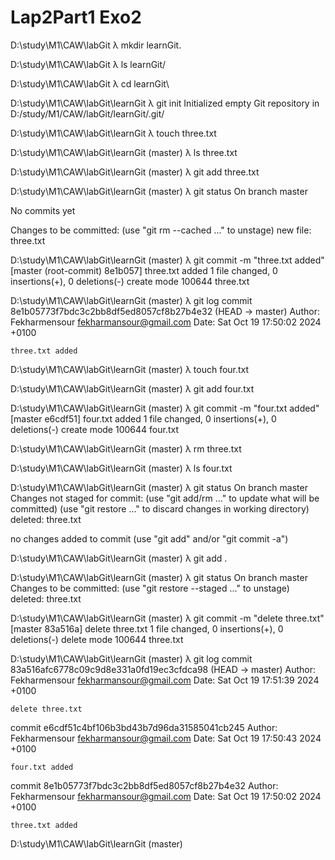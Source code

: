 # Lap2Part1 Exo2

D:\study\M1\CAW\labGit
λ mkdir  learnGit.

D:\study\M1\CAW\labGit
λ ls
learnGit/

D:\study\M1\CAW\labGit
λ cd learnGit\

D:\study\M1\CAW\labGit\learnGit
λ git init
Initialized empty Git repository in D:/study/M1/CAW/labGit/learnGit/.git/

D:\study\M1\CAW\labGit\learnGit
λ touch three.txt

D:\study\M1\CAW\labGit\learnGit (master)
λ ls
three.txt

D:\study\M1\CAW\labGit\learnGit (master)
λ git add three.txt

D:\study\M1\CAW\labGit\learnGit (master)
λ git status
On branch master

No commits yet

Changes to be committed:
  (use "git rm --cached <file>..." to unstage)
        new file:   three.txt


D:\study\M1\CAW\labGit\learnGit (master)
λ git commit -m "three.txt added"
[master (root-commit) 8e1b057] three.txt added
 1 file changed, 0 insertions(+), 0 deletions(-)
 create mode 100644 three.txt

D:\study\M1\CAW\labGit\learnGit (master)
λ git log
commit 8e1b05773f7bdc3c2bb8df5ed8057cf8b27b4e32 (HEAD -> master)
Author: Fekharmensour <fekharmansour@gmail.com>
Date:   Sat Oct 19 17:50:02 2024 +0100

    three.txt added

D:\study\M1\CAW\labGit\learnGit (master)
λ touch four.txt

D:\study\M1\CAW\labGit\learnGit (master)
λ git add four.txt

D:\study\M1\CAW\labGit\learnGit (master)
λ git commit -m "four.txt added"
[master e6cdf51] four.txt added
 1 file changed, 0 insertions(+), 0 deletions(-)
 create mode 100644 four.txt

D:\study\M1\CAW\labGit\learnGit (master)
λ rm three.txt

D:\study\M1\CAW\labGit\learnGit (master)
λ ls
four.txt

D:\study\M1\CAW\labGit\learnGit (master)
λ git status
On branch master
Changes not staged for commit:
  (use "git add/rm <file>..." to update what will be committed)
  (use "git restore <file>..." to discard changes in working directory)
        deleted:    three.txt

no changes added to commit (use "git add" and/or "git commit -a")

D:\study\M1\CAW\labGit\learnGit (master)
λ git add .

D:\study\M1\CAW\labGit\learnGit (master)
λ git status
On branch master
Changes to be committed:
  (use "git restore --staged <file>..." to unstage)
        deleted:    three.txt


D:\study\M1\CAW\labGit\learnGit (master)
λ git commit -m "delete three.txt"
[master 83a516a] delete three.txt
 1 file changed, 0 insertions(+), 0 deletions(-)
 delete mode 100644 three.txt

D:\study\M1\CAW\labGit\learnGit (master)
λ git log
commit 83a516afc6778c09c9d8e331a0fd19ec3cfdca98 (HEAD -> master)
Author: Fekharmensour <fekharmansour@gmail.com>
Date:   Sat Oct 19 17:51:39 2024 +0100

    delete three.txt

commit e6cdf51c4bf106b3bd43b7d96da31585041cb245
Author: Fekharmensour <fekharmansour@gmail.com>
Date:   Sat Oct 19 17:50:43 2024 +0100

    four.txt added

commit 8e1b05773f7bdc3c2bb8df5ed8057cf8b27b4e32
Author: Fekharmensour <fekharmansour@gmail.com>
Date:   Sat Oct 19 17:50:02 2024 +0100

    three.txt added

D:\study\M1\CAW\labGit\learnGit (master)
